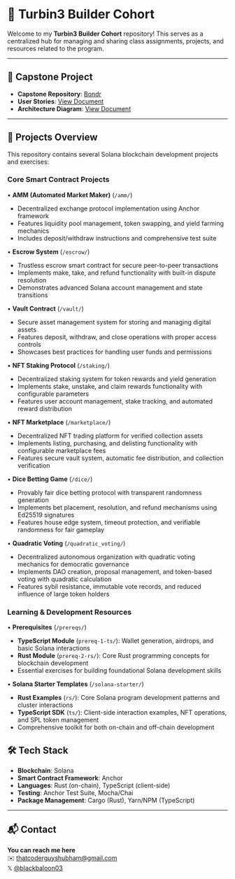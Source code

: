 # 🚀 Turbin3 Builder Cohort

Welcome to my **Turbin3 Builder Cohort** repository! This serves as a centralized hub for managing and sharing class assignments, projects, and resources related to the program.

---

## 📌 Capstone Project

- **Capstone Repository**: [Bondr](https://github.com/Shubbu03/bondr)
- **User Stories**: [View Document](https://github.com/solana-turbin3/Q3_25_Builder_Shubbu03/blob/main/docs/Bondr%20-%20User%20Stories.pdf)
- **Architecture Diagram**: [View Document](https://github.com/solana-turbin3/Q3_25_Builder_Shubbu03/blob/main/docs/Bondr%20-%20Arch%20Diagram.pdf)


---

## 📁 Projects Overview

This repository contains several Solana blockchain development projects and exercises:

### Core Smart Contract Projects

• **AMM (Automated Market Maker)** (`/amm/`)
  - Decentralized exchange protocol implementation using Anchor framework
  - Features liquidity pool management, token swapping, and yield farming mechanics
  - Includes deposit/withdraw instructions and comprehensive test suite

• **Escrow System** (`/escrow/`)
  - Trustless escrow smart contract for secure peer-to-peer transactions
  - Implements make, take, and refund functionality with built-in dispute resolution
  - Demonstrates advanced Solana account management and state transitions

• **Vault Contract** (`/vault/`)
  - Secure asset management system for storing and managing digital assets
  - Features deposit, withdraw, and close operations with proper access controls
  - Showcases best practices for handling user funds and permissions

• **NFT Staking Protocol** (`/staking/`)
  - Decentralized staking system for token rewards and yield generation
  - Implements stake, unstake, and claim rewards functionality with configurable parameters
  - Features user account management, stake tracking, and automated reward distribution

• **NFT Marketplace** (`/marketplace/`)
  - Decentralized NFT trading platform for verified collection assets
  - Implements listing, purchasing, and delisting functionality with configurable marketplace fees
  - Features secure vault system, automatic fee distribution, and collection verification

• **Dice Betting Game** (`/dice/`)
  - Provably fair dice betting protocol with transparent randomness generation
  - Implements bet placement, resolution, and refund mechanisms using Ed25519 signatures
  - Features house edge system, timeout protection, and verifiable randomness for fair gameplay

• **Quadratic Voting** (`/quadratic_voting/`)
  - Decentralized autonomous organization with quadratic voting mechanics for democratic governance
  - Implements DAO creation, proposal management, and token-based voting with quadratic calculation
  - Features sybil resistance, immutable vote records, and reduced influence of large token holders

### Learning & Development Resources

• **Prerequisites** (`/prereqs/`)
  - **TypeScript Module** (`prereq-1-ts/`): Wallet generation, airdrops, and basic Solana interactions
  - **Rust Module** (`prereq-2-rs/`): Core Rust programming concepts for blockchain development
  - Essential exercises for building foundational Solana development skills

• **Solana Starter Templates** (`/solana-starter/`)
  - **Rust Examples** (`rs/`): Core Solana program development patterns and cluster interactions
  - **TypeScript SDK** (`ts/`): Client-side interaction examples, NFT operations, and SPL token management
  - Comprehensive toolkit for both on-chain and off-chain development

## 🛠️ Tech Stack

- **Blockchain**: Solana
- **Smart Contract Framework**: Anchor
- **Languages**: Rust (on-chain), TypeScript (client-side)
- **Testing**: Anchor Test Suite, Mocha/Chai
- **Package Management**: Cargo (Rust), Yarn/NPM (TypeScript)

---

## 📬 Contact

**You can reach me here**  
✉️ [thatcoderguyshubham@gmail.com](mailto:thatcoderguyshubham@gmail.com)  
𝕏  [@blackbaloon03](https://x.com/blackbaloon03)
